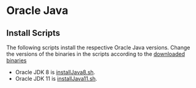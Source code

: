 # Oracle Java
## Install Scripts
The following scripts install the respective Oracle Java versions. Change the versions of the binaries in the scripts according to the [downloaded binaries](../../../installBinaries/Oracle/Java/README.md)
+ Oracle JDK 8 is [installJava8.sh](jdk8/installJava8.sh). 
+ Oracle JDK 11 is [installJava11.sh](jdk8/installJava11.sh). 